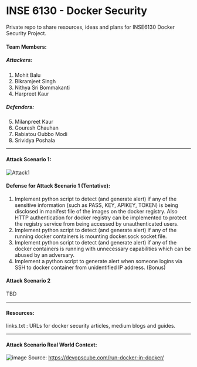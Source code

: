 # INSE 6130 - Docker Security

Private repo to share resources, ideas and plans for INSE6130 Docker Security Project.

#### Team Members:

##### Attackers:

1. Mohit Balu 
2. Bikramjeet Singh
3. Nithya Sri Bommakanti
4. Harpreet Kaur

##### Defenders:

5. Milanpreet Kaur
6. Gouresh Chauhan
7. Rabiatou Oubbo Modi
8. Srividya Poshala

--------------------------------------

#### Attack Scenario 1:

![Attack1](https://user-images.githubusercontent.com/30471250/155872803-dde39599-1413-49c2-9a9c-818964e37d61.jpg)


#### Defense for Attack Scenario 1 (Tentative):

1. Implement python script to detect (and generate alert) if any of the sensitive information (such as PASS, KEY, APIKEY, TOKEN) is being disclosed in manifest file of the images on the docker registry. Also HTTP authentication for docker registry can be implemented to protect the registry service from being accessed by unauthenticated users.
2. Implement python script to detect (and generate alert) if any of the running docker containers is mounting docker.sock socket file.
3. Implement python script to detect (and generate alert) if any of the docker containers is running with unnecessary capabilities which can be abused by an adversary.
4. Implement a python script to generate alert when someone logins via SSH to docker container from unidentified IP address. (Bonus)

#### Attack Scenario 2

TBD

--------------------------------------

#### Resources:

links.txt : URLs for docker security articles, medium blogs and guides.

--------------------------------------

#### Attack Scenario Real World Context:

![image](https://user-images.githubusercontent.com/30471250/155866025-f3f907a8-41c7-499a-b84e-4b3eba46289b.png)
Source: https://devopscube.com/run-docker-in-docker/
